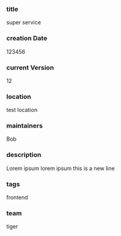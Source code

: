 <!-- ---
title: super service
creation_date: 123456
current_version: 12
location_of_technologie: test
maintainers: test
short_description: Lorem ipsum lorem ipsum
tags: test
team: test
type: test
---
 -->
### title
super service

### creation Date
123456

### current Version
12

### location
test location

### maintainers
Bob

### description
Lorem ipsum lorem ipsum
this is a new line

### tags
frontend

### team
tiger

